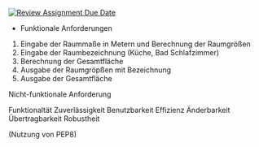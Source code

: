 [![Review Assignment Due Date](https://classroom.github.com/assets/deadline-readme-button-24ddc0f5d75046c5622901739e7c5dd533143b0c8e959d652212380cedb1ea36.svg)](https://classroom.github.com/a/J-k2KOQM)


- Funktionale Anforderungen 

1) Eingabe der Raummaße in Metern und Berechnung der Raumgrößen
2) Eingabe der Raumbezeichnung (Küche, Bad Schlafzimmer)
3) Berechnung der Gesamtfläche
4) Ausgabe der Raumgröpßen mit Bezeichnung
5) Ausgabe der Gesamtfläche 

Nicht-funktionale Anforderung

Funktionaltät
Zuverlässigkeit
Benutzbarkeit
Effizienz
Änderbarkeit
Übertragbarkeit
Robustheit

(Nutzung von PEP8)